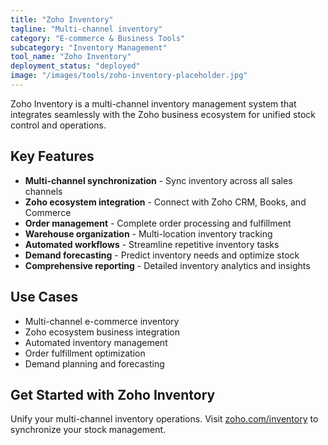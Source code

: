 ```yaml
---
title: "Zoho Inventory"
tagline: "Multi-channel inventory"
category: "E-commerce & Business Tools"
subcategory: "Inventory Management"
tool_name: "Zoho Inventory"
deployment_status: "deployed"
image: "/images/tools/zoho-inventory-placeholder.jpg"
---
```

Zoho Inventory is a multi-channel inventory management system that integrates seamlessly with the Zoho business ecosystem for unified stock control and operations.

## Key Features

- **Multi-channel synchronization** - Sync inventory across all sales channels
- **Zoho ecosystem integration** - Connect with Zoho CRM, Books, and Commerce
- **Order management** - Complete order processing and fulfillment
- **Warehouse organization** - Multi-location inventory tracking
- **Automated workflows** - Streamline repetitive inventory tasks
- **Demand forecasting** - Predict inventory needs and optimize stock
- **Comprehensive reporting** - Detailed inventory analytics and insights

## Use Cases

- Multi-channel e-commerce inventory
- Zoho ecosystem business integration
- Automated inventory management
- Order fulfillment optimization
- Demand planning and forecasting

## Get Started with Zoho Inventory

Unify your multi-channel inventory operations. Visit [zoho.com/inventory](https://www.zoho.com/inventory) to synchronize your stock management.